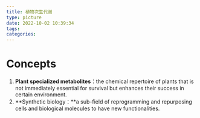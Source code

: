 ```yaml
---
title: 植物次生代谢
type: picture
date: 2022-10-02 10:39:34
tags:
categories:
---
```


<meta name="referrer" content="no-referrer" />


<!--more-->

# Concepts

1. **Plant specialized metabolites**：the chemical repertoire of plants that is not immediately essential for survival but enhances their success in certain environment.
2. **Synthetic biology：**a sub-field of reprogramming and repurposing cells and biological molecules to have new functionalities.
